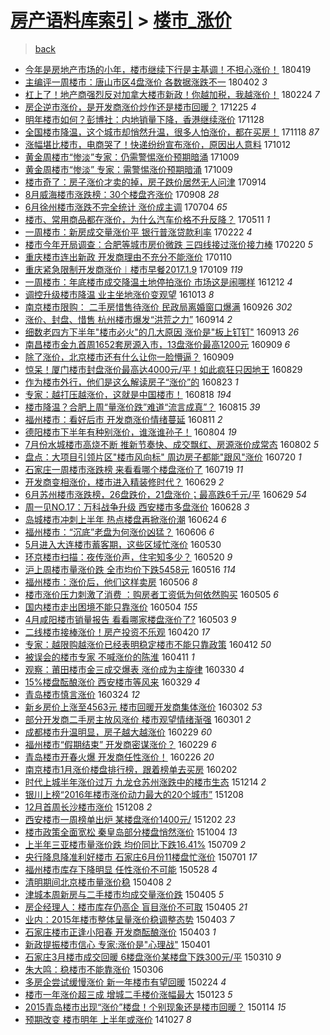 [房产语料库索引](../../README.md)  > [楼市_涨价](楼市_涨价.md)
====
> [back](../README.md)

- [今年是房地产市场的小年，楼市继续下行是主基调！不担心涨价！](http://jkwz.applinzi.com/ittc/7093609396359922699.html#%E4%BB%8A%E5%B9%B4%E6%98%AF%E6%88%BF%E5%9C%B0%E4%BA%A7%E5%B8%82%E5%9C%BA%E7%9A%84%E5%B0%8F%E5%B9%B4%EF%BC%8C%E6%A5%BC%E5%B8%82%E7%BB%A7%E7%BB%AD%E4%B8%8B%E8%A1%8C%E6%98%AF%E4%B8%BB%E5%9F%BA%E8%B0%83%EF%BC%81%E4%B8%8D%E6%8B%85%E5%BF%83%E6%B6%A8%E4%BB%B7%EF%BC%81) 180419  
- [主编评一周楼市：唐山市区4盘涨价 各数据涨跌不一](http://jkwz.applinzi.com/ittc/7087390411721278475.html#%E4%B8%BB%E7%BC%96%E8%AF%84%E4%B8%80%E5%91%A8%E6%A5%BC%E5%B8%82%EF%BC%9A%E5%94%90%E5%B1%B1%E5%B8%82%E5%8C%BA4%E7%9B%98%E6%B6%A8%E4%BB%B7+%E5%90%84%E6%95%B0%E6%8D%AE%E6%B6%A8%E8%B7%8C%E4%B8%8D%E4%B8%80) 180402 *3* 
- [杠上了！地产商强烈反对加拿大楼市新政！你越加税，我越涨价！](http://jkwz.applinzi.com/ittc/7073606678925018118.html#%E6%9D%A0%E4%B8%8A%E4%BA%86%EF%BC%81%E5%9C%B0%E4%BA%A7%E5%95%86%E5%BC%BA%E7%83%88%E5%8F%8D%E5%AF%B9%E5%8A%A0%E6%8B%BF%E5%A4%A7%E6%A5%BC%E5%B8%82%E6%96%B0%E6%94%BF%EF%BC%81%E4%BD%A0%E8%B6%8A%E5%8A%A0%E7%A8%8E%EF%BC%8C%E6%88%91%E8%B6%8A%E6%B6%A8%E4%BB%B7%EF%BC%81) 180224 *7* 
- [房企逆市涨价，是开发商涨价炒作还是楼市回暖？](http://jkwz.applinzi.com/ittc/7050953773793412113.html#%E6%88%BF%E4%BC%81%E9%80%86%E5%B8%82%E6%B6%A8%E4%BB%B7%EF%BC%8C%E6%98%AF%E5%BC%80%E5%8F%91%E5%95%86%E6%B6%A8%E4%BB%B7%E7%82%92%E4%BD%9C%E8%BF%98%E6%98%AF%E6%A5%BC%E5%B8%82%E5%9B%9E%E6%9A%96%EF%BC%9F) 171225 *4* 
- [明年楼市如何？彭博社：内地销量下降，香港继续涨价](http://jkwz.applinzi.com/ittc/7040986778108953617.html#%E6%98%8E%E5%B9%B4%E6%A5%BC%E5%B8%82%E5%A6%82%E4%BD%95%EF%BC%9F%E5%BD%AD%E5%8D%9A%E7%A4%BE%EF%BC%9A%E5%86%85%E5%9C%B0%E9%94%80%E9%87%8F%E4%B8%8B%E9%99%8D%EF%BC%8C%E9%A6%99%E6%B8%AF%E7%BB%A7%E7%BB%AD%E6%B6%A8%E4%BB%B7) 171128  
- [全国楼市降温，这个城市却悄然升温，很多人怕涨价，都在买房！](http://jkwz.applinzi.com/ittc/7037061291502470161.html#%E5%85%A8%E5%9B%BD%E6%A5%BC%E5%B8%82%E9%99%8D%E6%B8%A9%EF%BC%8C%E8%BF%99%E4%B8%AA%E5%9F%8E%E5%B8%82%E5%8D%B4%E6%82%84%E7%84%B6%E5%8D%87%E6%B8%A9%EF%BC%8C%E5%BE%88%E5%A4%9A%E4%BA%BA%E6%80%95%E6%B6%A8%E4%BB%B7%EF%BC%8C%E9%83%BD%E5%9C%A8%E4%B9%B0%E6%88%BF%EF%BC%81) 171118 *87* 
- [涨幅堪比楼市，电商哭了！快递纷纷宣布涨价，原因出人意料](http://jkwz.applinzi.com/ittc/7023613358107001873.html#%E6%B6%A8%E5%B9%85%E5%A0%AA%E6%AF%94%E6%A5%BC%E5%B8%82%EF%BC%8C%E7%94%B5%E5%95%86%E5%93%AD%E4%BA%86%EF%BC%81%E5%BF%AB%E9%80%92%E7%BA%B7%E7%BA%B7%E5%AE%A3%E5%B8%83%E6%B6%A8%E4%BB%B7%EF%BC%8C%E5%8E%9F%E5%9B%A0%E5%87%BA%E4%BA%BA%E6%84%8F%E6%96%99) 171012  
- [黄金周楼市“惨淡”专家：仍需警惕涨价预期暗涌](http://jkwz.applinzi.com/ittc/7022372722733220881.html#%E9%BB%84%E9%87%91%E5%91%A8%E6%A5%BC%E5%B8%82%E2%80%9C%E6%83%A8%E6%B7%A1%E2%80%9D%E4%B8%93%E5%AE%B6%EF%BC%9A%E4%BB%8D%E9%9C%80%E8%AD%A6%E6%83%95%E6%B6%A8%E4%BB%B7%E9%A2%84%E6%9C%9F%E6%9A%97%E6%B6%8C) 171009  
- [黄金周楼市“惨淡” 专家：需警惕涨价预期暗涌](http://jkwz.applinzi.com/ittc/7022338687684314129.html#%E9%BB%84%E9%87%91%E5%91%A8%E6%A5%BC%E5%B8%82%E2%80%9C%E6%83%A8%E6%B7%A1%E2%80%9D+%E4%B8%93%E5%AE%B6%EF%BC%9A%E9%9C%80%E8%AD%A6%E6%83%95%E6%B6%A8%E4%BB%B7%E9%A2%84%E6%9C%9F%E6%9A%97%E6%B6%8C) 171009  
- [楼市奇了：房子涨价才卖的掉，房子跌价居然无人问津](http://jkwz.applinzi.com/ittc/7013177161631138832.html#%E6%A5%BC%E5%B8%82%E5%A5%87%E4%BA%86%EF%BC%9A%E6%88%BF%E5%AD%90%E6%B6%A8%E4%BB%B7%E6%89%8D%E5%8D%96%E7%9A%84%E6%8E%89%EF%BC%8C%E6%88%BF%E5%AD%90%E8%B7%8C%E4%BB%B7%E5%B1%85%E7%84%B6%E6%97%A0%E4%BA%BA%E9%97%AE%E6%B4%A5) 170914  
- [8月威海楼市涨跌榜：30个楼盘齐涨价](http://jkwz.applinzi.com/ittc/7010935129051235345.html#8%E6%9C%88%E5%A8%81%E6%B5%B7%E6%A5%BC%E5%B8%82%E6%B6%A8%E8%B7%8C%E6%A6%9C%EF%BC%9A30%E4%B8%AA%E6%A5%BC%E7%9B%98%E9%BD%90%E6%B6%A8%E4%BB%B7) 170908 *28* 
- [6月徐州楼市涨跌不完全统计 涨价成主调](http://jkwz.applinzi.com/ittc/6986234257402758149.html#6%E6%9C%88%E5%BE%90%E5%B7%9E%E6%A5%BC%E5%B8%82%E6%B6%A8%E8%B7%8C%E4%B8%8D%E5%AE%8C%E5%85%A8%E7%BB%9F%E8%AE%A1+%E6%B6%A8%E4%BB%B7%E6%88%90%E4%B8%BB%E8%B0%83) 170704 *65* 
- [楼市、常用商品都在涨价，为什么汽车价格不升反降？](http://jkwz.applinzi.com/ittc/6966320873916072964.html#%E6%A5%BC%E5%B8%82%E3%80%81%E5%B8%B8%E7%94%A8%E5%95%86%E5%93%81%E9%83%BD%E5%9C%A8%E6%B6%A8%E4%BB%B7%EF%BC%8C%E4%B8%BA%E4%BB%80%E4%B9%88%E6%B1%BD%E8%BD%A6%E4%BB%B7%E6%A0%BC%E4%B8%8D%E5%8D%87%E5%8F%8D%E9%99%8D%EF%BC%9F) 170511 *1* 
- [一周楼市：新房成交量涨价平 银行普涨贷款利率](http://jkwz.applinzi.com/ittc/6937417122077737988.html#%E4%B8%80%E5%91%A8%E6%A5%BC%E5%B8%82%EF%BC%9A%E6%96%B0%E6%88%BF%E6%88%90%E4%BA%A4%E9%87%8F%E6%B6%A8%E4%BB%B7%E5%B9%B3+%E9%93%B6%E8%A1%8C%E6%99%AE%E6%B6%A8%E8%B4%B7%E6%AC%BE%E5%88%A9%E7%8E%87) 170222 *4* 
- [楼市今年开局调查：合肥等城市房价微跌 三四线接过涨价接力棒](http://jkwz.applinzi.com/ittc/6936742291187434501.html#%E6%A5%BC%E5%B8%82%E4%BB%8A%E5%B9%B4%E5%BC%80%E5%B1%80%E8%B0%83%E6%9F%A5%EF%BC%9A%E5%90%88%E8%82%A5%E7%AD%89%E5%9F%8E%E5%B8%82%E6%88%BF%E4%BB%B7%E5%BE%AE%E8%B7%8C+%E4%B8%89%E5%9B%9B%E7%BA%BF%E6%8E%A5%E8%BF%87%E6%B6%A8%E4%BB%B7%E6%8E%A5%E5%8A%9B%E6%A3%92) 170220 *5* 
- [重庆楼市连出新政 开发商理由不充分不能涨价](http://jkwz.applinzi.com/ittc/6921091360601146372.html#%E9%87%8D%E5%BA%86%E6%A5%BC%E5%B8%82%E8%BF%9E%E5%87%BA%E6%96%B0%E6%94%BF+%E5%BC%80%E5%8F%91%E5%95%86%E7%90%86%E7%94%B1%E4%B8%8D%E5%85%85%E5%88%86%E4%B8%8D%E8%83%BD%E6%B6%A8%E4%BB%B7) 170110  
- [重庆紧急限制开发商涨价︱楼市早餐2017.1.9](http://jkwz.applinzi.com/ittc/6921018142649484292.html#%E9%87%8D%E5%BA%86%E7%B4%A7%E6%80%A5%E9%99%90%E5%88%B6%E5%BC%80%E5%8F%91%E5%95%86%E6%B6%A8%E4%BB%B7%EF%B8%B1%E6%A5%BC%E5%B8%82%E6%97%A9%E9%A4%902017.1.9) 170109 *119* 
- [一周楼市：年底楼市成交降温土地停拍涨价 市场这是闹哪样](http://jkwz.applinzi.com/ittc/6910796382536729604.html#%E4%B8%80%E5%91%A8%E6%A5%BC%E5%B8%82%EF%BC%9A%E5%B9%B4%E5%BA%95%E6%A5%BC%E5%B8%82%E6%88%90%E4%BA%A4%E9%99%8D%E6%B8%A9%E5%9C%9F%E5%9C%B0%E5%81%9C%E6%8B%8D%E6%B6%A8%E4%BB%B7+%E5%B8%82%E5%9C%BA%E8%BF%99%E6%98%AF%E9%97%B9%E5%93%AA%E6%A0%B7) 161212 *4* 
- [调控升级楼市降温 业主坐地涨价变观望](http://jkwz.applinzi.com/ittc/6888352350846059525.html#%E8%B0%83%E6%8E%A7%E5%8D%87%E7%BA%A7%E6%A5%BC%E5%B8%82%E9%99%8D%E6%B8%A9+%E4%B8%9A%E4%B8%BB%E5%9D%90%E5%9C%B0%E6%B6%A8%E4%BB%B7%E5%8F%98%E8%A7%82%E6%9C%9B) 161013 *8* 
- [南京楼市限购： 二手房惜售待涨价 民政局离婚窗口爆满](http://jkwz.applinzi.com/ittc/6882218774840738821.html#%E5%8D%97%E4%BA%AC%E6%A5%BC%E5%B8%82%E9%99%90%E8%B4%AD%EF%BC%9A+%E4%BA%8C%E6%89%8B%E6%88%BF%E6%83%9C%E5%94%AE%E5%BE%85%E6%B6%A8%E4%BB%B7+%E6%B0%91%E6%94%BF%E5%B1%80%E7%A6%BB%E5%A9%9A%E7%AA%97%E5%8F%A3%E7%88%86%E6%BB%A1) 160926 *302* 
- [涨价、封盘、惜售 杭州楼市爆发“洪荒之力”](http://jkwz.applinzi.com/ittc/6877641572388176900.html#%E6%B6%A8%E4%BB%B7%E3%80%81%E5%B0%81%E7%9B%98%E3%80%81%E6%83%9C%E5%94%AE+%E6%9D%AD%E5%B7%9E%E6%A5%BC%E5%B8%82%E7%88%86%E5%8F%91%E2%80%9C%E6%B4%AA%E8%8D%92%E4%B9%8B%E5%8A%9B%E2%80%9D) 160914 *2* 
- [细数老四方下半年&quot;楼市必火&quot;的几大原因 涨价是&quot;板上钉钉&quot;](http://jkwz.applinzi.com/ittc/6877247981127992325.html#%E7%BB%86%E6%95%B0%E8%80%81%E5%9B%9B%E6%96%B9%E4%B8%8B%E5%8D%8A%E5%B9%B4%26quot%3B%E6%A5%BC%E5%B8%82%E5%BF%85%E7%81%AB%26quot%3B%E7%9A%84%E5%87%A0%E5%A4%A7%E5%8E%9F%E5%9B%A0+%E6%B6%A8%E4%BB%B7%E6%98%AF%26quot%3B%E6%9D%BF%E4%B8%8A%E9%92%89%E9%92%89%26quot%3B) 160913 *26* 
- [南昌楼市金九首周1652套房源入市，13盘涨价最高1200元](http://jkwz.applinzi.com/ittc/6875794784286934021.html#%E5%8D%97%E6%98%8C%E6%A5%BC%E5%B8%82%E9%87%91%E4%B9%9D%E9%A6%96%E5%91%A81652%E5%A5%97%E6%88%BF%E6%BA%90%E5%85%A5%E5%B8%82%EF%BC%8C13%E7%9B%98%E6%B6%A8%E4%BB%B7%E6%9C%80%E9%AB%981200%E5%85%83) 160909 *6* 
- [除了涨价，北京楼市还有什么让你一脸懵逼？](http://jkwz.applinzi.com/ittc/6875791002966688773.html#%E9%99%A4%E4%BA%86%E6%B6%A8%E4%BB%B7%EF%BC%8C%E5%8C%97%E4%BA%AC%E6%A5%BC%E5%B8%82%E8%BF%98%E6%9C%89%E4%BB%80%E4%B9%88%E8%AE%A9%E4%BD%A0%E4%B8%80%E8%84%B8%E6%87%B5%E9%80%BC%EF%BC%9F) 160909  
- [惊呆！厦门楼市封盘涨价最高达4000元/平！如此疯狂只因地王](http://jkwz.applinzi.com/ittc/6871817688711693316.html#%E6%83%8A%E5%91%86%EF%BC%81%E5%8E%A6%E9%97%A8%E6%A5%BC%E5%B8%82%E5%B0%81%E7%9B%98%E6%B6%A8%E4%BB%B7%E6%9C%80%E9%AB%98%E8%BE%BE4000%E5%85%83%2F%E5%B9%B3%EF%BC%81%E5%A6%82%E6%AD%A4%E7%96%AF%E7%8B%82%E5%8F%AA%E5%9B%A0%E5%9C%B0%E7%8E%8B) 160829  
- [作为楼市外行，他们是这么解读房子“涨价”的](http://jkwz.applinzi.com/ittc/6869595272300200965.html#%E4%BD%9C%E4%B8%BA%E6%A5%BC%E5%B8%82%E5%A4%96%E8%A1%8C%EF%BC%8C%E4%BB%96%E4%BB%AC%E6%98%AF%E8%BF%99%E4%B9%88%E8%A7%A3%E8%AF%BB%E6%88%BF%E5%AD%90%E2%80%9C%E6%B6%A8%E4%BB%B7%E2%80%9D%E7%9A%84) 160823 *1* 
- [专家：越打压越涨价，这就是中国楼市！](http://jkwz.applinzi.com/ittc/6867742551930569732.html#%E4%B8%93%E5%AE%B6%EF%BC%9A%E8%B6%8A%E6%89%93%E5%8E%8B%E8%B6%8A%E6%B6%A8%E4%BB%B7%EF%BC%8C%E8%BF%99%E5%B0%B1%E6%98%AF%E4%B8%AD%E5%9B%BD%E6%A5%BC%E5%B8%82%EF%BC%81) 160818 *194* 
- [楼市降温？合肥上周“量涨价跌”难道“流言成真”？](http://jkwz.applinzi.com/ittc/6866569710057030661.html#%E6%A5%BC%E5%B8%82%E9%99%8D%E6%B8%A9%EF%BC%9F%E5%90%88%E8%82%A5%E4%B8%8A%E5%91%A8%E2%80%9C%E9%87%8F%E6%B6%A8%E4%BB%B7%E8%B7%8C%E2%80%9D%E9%9A%BE%E9%81%93%E2%80%9C%E6%B5%81%E8%A8%80%E6%88%90%E7%9C%9F%E2%80%9D%EF%BC%9F) 160815 *39* 
- [福州楼市：看好后市 开发商涨价情绪蔓延](http://jkwz.applinzi.com/ittc/6865024161889666053.html#%E7%A6%8F%E5%B7%9E%E6%A5%BC%E5%B8%82%EF%BC%9A%E7%9C%8B%E5%A5%BD%E5%90%8E%E5%B8%82+%E5%BC%80%E5%8F%91%E5%95%86%E6%B6%A8%E4%BB%B7%E6%83%85%E7%BB%AA%E8%94%93%E5%BB%B6) 160811 *2* 
- [德阳楼市下半年有种别涨价，谁涨谁孙子！](http://jkwz.applinzi.com/ittc/6862522572163515397.html#%E5%BE%B7%E9%98%B3%E6%A5%BC%E5%B8%82%E4%B8%8B%E5%8D%8A%E5%B9%B4%E6%9C%89%E7%A7%8D%E5%88%AB%E6%B6%A8%E4%BB%B7%EF%BC%8C%E8%B0%81%E6%B6%A8%E8%B0%81%E5%AD%99%E5%AD%90%EF%BC%81) 160804 *19* 
- [7月份水城楼市高烧不断 推新节奏快、成交飘红、房源涨价成常态](http://jkwz.applinzi.com/ittc/6861784354107425797.html#7%E6%9C%88%E4%BB%BD%E6%B0%B4%E5%9F%8E%E6%A5%BC%E5%B8%82%E9%AB%98%E7%83%A7%E4%B8%8D%E6%96%AD+%E6%8E%A8%E6%96%B0%E8%8A%82%E5%A5%8F%E5%BF%AB%E3%80%81%E6%88%90%E4%BA%A4%E9%A3%98%E7%BA%A2%E3%80%81%E6%88%BF%E6%BA%90%E6%B6%A8%E4%BB%B7%E6%88%90%E5%B8%B8%E6%80%81) 160802 *5* 
- [盘点：大项目引领片区&quot;楼市风向标&quot; 周边房子都能&quot;跟风&quot;涨价](http://jkwz.applinzi.com/ittc/6856827224187208709.html#%E7%9B%98%E7%82%B9%EF%BC%9A%E5%A4%A7%E9%A1%B9%E7%9B%AE%E5%BC%95%E9%A2%86%E7%89%87%E5%8C%BA%26quot%3B%E6%A5%BC%E5%B8%82%E9%A3%8E%E5%90%91%E6%A0%87%26quot%3B+%E5%91%A8%E8%BE%B9%E6%88%BF%E5%AD%90%E9%83%BD%E8%83%BD%26quot%3B%E8%B7%9F%E9%A3%8E%26quot%3B%E6%B6%A8%E4%BB%B7) 160720 *1* 
- [石家庄一周楼市涨跌榜 来看看哪个楼盘涨价了](http://jkwz.applinzi.com/ittc/6856574768282862597.html#%E7%9F%B3%E5%AE%B6%E5%BA%84%E4%B8%80%E5%91%A8%E6%A5%BC%E5%B8%82%E6%B6%A8%E8%B7%8C%E6%A6%9C+%E6%9D%A5%E7%9C%8B%E7%9C%8B%E5%93%AA%E4%B8%AA%E6%A5%BC%E7%9B%98%E6%B6%A8%E4%BB%B7%E4%BA%86) 160719 *11* 
- [开发商变相涨价，楼市进入精装修时代？](http://jkwz.applinzi.com/ittc/6849287072510379012.html#%E5%BC%80%E5%8F%91%E5%95%86%E5%8F%98%E7%9B%B8%E6%B6%A8%E4%BB%B7%EF%BC%8C%E6%A5%BC%E5%B8%82%E8%BF%9B%E5%85%A5%E7%B2%BE%E8%A3%85%E4%BF%AE%E6%97%B6%E4%BB%A3%EF%BC%9F) 160629 *2* 
- [6月苏州楼市涨跌榜，26盘跌价，21盘涨价；最高跌6千元/平](http://jkwz.applinzi.com/ittc/6849182993469670404.html#6%E6%9C%88%E8%8B%8F%E5%B7%9E%E6%A5%BC%E5%B8%82%E6%B6%A8%E8%B7%8C%E6%A6%9C%EF%BC%8C26%E7%9B%98%E8%B7%8C%E4%BB%B7%EF%BC%8C21%E7%9B%98%E6%B6%A8%E4%BB%B7%EF%BC%9B%E6%9C%80%E9%AB%98%E8%B7%8C6%E5%8D%83%E5%85%83%2F%E5%B9%B3) 160629 *54* 
- [周一见NO.17：万科战争升级 西安楼市多盘涨价](http://jkwz.applinzi.com/ittc/6848705611998692356.html#%E5%91%A8%E4%B8%80%E8%A7%81NO.17%EF%BC%9A%E4%B8%87%E7%A7%91%E6%88%98%E4%BA%89%E5%8D%87%E7%BA%A7+%E8%A5%BF%E5%AE%89%E6%A5%BC%E5%B8%82%E5%A4%9A%E7%9B%98%E6%B6%A8%E4%BB%B7) 160628 *3* 
- [岛城楼市冲刺上半年 热点楼盘再掀涨价潮](http://jkwz.applinzi.com/ittc/6847281874757747717.html#%E5%B2%9B%E5%9F%8E%E6%A5%BC%E5%B8%82%E5%86%B2%E5%88%BA%E4%B8%8A%E5%8D%8A%E5%B9%B4+%E7%83%AD%E7%82%B9%E6%A5%BC%E7%9B%98%E5%86%8D%E6%8E%80%E6%B6%A8%E4%BB%B7%E6%BD%AE) 160624 *6* 
- [福州楼市：“沉底”老盘为何涨价凶猛？](http://jkwz.applinzi.com/ittc/6840532010170582020.html#%E7%A6%8F%E5%B7%9E%E6%A5%BC%E5%B8%82%EF%BC%9A%E2%80%9C%E6%B2%89%E5%BA%95%E2%80%9D%E8%80%81%E7%9B%98%E4%B8%BA%E4%BD%95%E6%B6%A8%E4%BB%B7%E5%87%B6%E7%8C%9B%EF%BC%9F) 160606 *6* 
- [5月进入大连楼市蓄客期，这些区域忙涨价](http://jkwz.applinzi.com/ittc/6838060814527104004.html#5%E6%9C%88%E8%BF%9B%E5%85%A5%E5%A4%A7%E8%BF%9E%E6%A5%BC%E5%B8%82%E8%93%84%E5%AE%A2%E6%9C%9F%EF%BC%8C%E8%BF%99%E4%BA%9B%E5%8C%BA%E5%9F%9F%E5%BF%99%E6%B6%A8%E4%BB%B7) 160530  
- [环京楼市扫描：夜传涨价声，住宅知多少？](http://jkwz.applinzi.com/ittc/6834316834291319812.html#%E7%8E%AF%E4%BA%AC%E6%A5%BC%E5%B8%82%E6%89%AB%E6%8F%8F%EF%BC%9A%E5%A4%9C%E4%BC%A0%E6%B6%A8%E4%BB%B7%E5%A3%B0%EF%BC%8C%E4%BD%8F%E5%AE%85%E7%9F%A5%E5%A4%9A%E5%B0%91%EF%BC%9F) 160520 *9* 
- [沪上周楼市量涨价跌 全市均价下跌5458元](http://jkwz.applinzi.com/ittc/6832880986358285317.html#%E6%B2%AA%E4%B8%8A%E5%91%A8%E6%A5%BC%E5%B8%82%E9%87%8F%E6%B6%A8%E4%BB%B7%E8%B7%8C+%E5%85%A8%E5%B8%82%E5%9D%87%E4%BB%B7%E4%B8%8B%E8%B7%8C5458%E5%85%83) 160516 *114* 
- [福州楼市：涨价后，他们这样卖房](http://jkwz.applinzi.com/ittc/6829155419943339013.html#%E7%A6%8F%E5%B7%9E%E6%A5%BC%E5%B8%82%EF%BC%9A%E6%B6%A8%E4%BB%B7%E5%90%8E%EF%BC%8C%E4%BB%96%E4%BB%AC%E8%BF%99%E6%A0%B7%E5%8D%96%E6%88%BF) 160506 *8* 
- [楼市涨价压力刺激了消费 ：购房者工资低为何依然购买](http://jkwz.applinzi.com/ittc/6828666358799533060.html#%E6%A5%BC%E5%B8%82%E6%B6%A8%E4%BB%B7%E5%8E%8B%E5%8A%9B%E5%88%BA%E6%BF%80%E4%BA%86%E6%B6%88%E8%B4%B9+%EF%BC%9A%E8%B4%AD%E6%88%BF%E8%80%85%E5%B7%A5%E8%B5%84%E4%BD%8E%E4%B8%BA%E4%BD%95%E4%BE%9D%E7%84%B6%E8%B4%AD%E4%B9%B0) 160505 *6* 
- [国内楼市走出困境不能只靠涨价](http://jkwz.applinzi.com/ittc/6828199603664847876.html#%E5%9B%BD%E5%86%85%E6%A5%BC%E5%B8%82%E8%B5%B0%E5%87%BA%E5%9B%B0%E5%A2%83%E4%B8%8D%E8%83%BD%E5%8F%AA%E9%9D%A0%E6%B6%A8%E4%BB%B7) 160504 *155* 
- [4月咸阳楼市销量报告 看看哪家楼盘涨价了?](http://jkwz.applinzi.com/ittc/6828031983904883717.html#4%E6%9C%88%E5%92%B8%E9%98%B3%E6%A5%BC%E5%B8%82%E9%94%80%E9%87%8F%E6%8A%A5%E5%91%8A+%E7%9C%8B%E7%9C%8B%E5%93%AA%E5%AE%B6%E6%A5%BC%E7%9B%98%E6%B6%A8%E4%BB%B7%E4%BA%86%3F) 160503 *9* 
- [二线楼市接棒涨价！房产投资不乐观](http://jkwz.applinzi.com/ittc/6823100887996040196.html#%E4%BA%8C%E7%BA%BF%E6%A5%BC%E5%B8%82%E6%8E%A5%E6%A3%92%E6%B6%A8%E4%BB%B7%EF%BC%81%E6%88%BF%E4%BA%A7%E6%8A%95%E8%B5%84%E4%B8%8D%E4%B9%90%E8%A7%82) 160420 *17* 
- [专家：越限购越涨价已经表明稳定楼市不能只靠政策](http://jkwz.applinzi.com/ittc/6820293349466457093.html#%E4%B8%93%E5%AE%B6%EF%BC%9A%E8%B6%8A%E9%99%90%E8%B4%AD%E8%B6%8A%E6%B6%A8%E4%BB%B7%E5%B7%B2%E7%BB%8F%E8%A1%A8%E6%98%8E%E7%A8%B3%E5%AE%9A%E6%A5%BC%E5%B8%82%E4%B8%8D%E8%83%BD%E5%8F%AA%E9%9D%A0%E6%94%BF%E7%AD%96) 160412 *50* 
- [被误会的楼市专家 不喊涨价的陈淮](http://jkwz.applinzi.com/ittc/6819921109465957381.html#%E8%A2%AB%E8%AF%AF%E4%BC%9A%E7%9A%84%E6%A5%BC%E5%B8%82%E4%B8%93%E5%AE%B6+%E4%B8%8D%E5%96%8A%E6%B6%A8%E4%BB%B7%E7%9A%84%E9%99%88%E6%B7%AE) 160411 *1* 
- [观察：莆田楼市金三成交爆表 涨价成为主旋律](http://jkwz.applinzi.com/ittc/6815410749757195269.html#%E8%A7%82%E5%AF%9F%EF%BC%9A%E8%8E%86%E7%94%B0%E6%A5%BC%E5%B8%82%E9%87%91%E4%B8%89%E6%88%90%E4%BA%A4%E7%88%86%E8%A1%A8+%E6%B6%A8%E4%BB%B7%E6%88%90%E4%B8%BA%E4%B8%BB%E6%97%8B%E5%BE%8B) 160330 *4* 
- [15%楼盘酝酿涨价 西安楼市等风来](http://jkwz.applinzi.com/ittc/6815000221897458693.html#15%25%E6%A5%BC%E7%9B%98%E9%85%9D%E9%85%BF%E6%B6%A8%E4%BB%B7+%E8%A5%BF%E5%AE%89%E6%A5%BC%E5%B8%82%E7%AD%89%E9%A3%8E%E6%9D%A5) 160329 *4* 
- [青岛楼市慎言涨价](http://jkwz.applinzi.com/ittc/6813023221980857348.html#%E9%9D%92%E5%B2%9B%E6%A5%BC%E5%B8%82%E6%85%8E%E8%A8%80%E6%B6%A8%E4%BB%B7) 160324 *12* 
- [新乡房价上涨至4563元 楼市回暖开发商集体涨价](http://jkwz.applinzi.com/ittc/6805037151771165700.html#%E6%96%B0%E4%B9%A1%E6%88%BF%E4%BB%B7%E4%B8%8A%E6%B6%A8%E8%87%B34563%E5%85%83+%E6%A5%BC%E5%B8%82%E5%9B%9E%E6%9A%96%E5%BC%80%E5%8F%91%E5%95%86%E9%9B%86%E4%BD%93%E6%B6%A8%E4%BB%B7) 160302 *53* 
- [部分开发商二手房主放风涨价 楼市观望情绪渐强](http://jkwz.applinzi.com/ittc/6804585074100012037.html#%E9%83%A8%E5%88%86%E5%BC%80%E5%8F%91%E5%95%86%E4%BA%8C%E6%89%8B%E6%88%BF%E4%B8%BB%E6%94%BE%E9%A3%8E%E6%B6%A8%E4%BB%B7+%E6%A5%BC%E5%B8%82%E8%A7%82%E6%9C%9B%E6%83%85%E7%BB%AA%E6%B8%90%E5%BC%BA) 160301 *2* 
- [成都楼市升温明显，房子越大越涨价](http://jkwz.applinzi.com/ittc/6804306525745054724.html#%E6%88%90%E9%83%BD%E6%A5%BC%E5%B8%82%E5%8D%87%E6%B8%A9%E6%98%8E%E6%98%BE%EF%BC%8C%E6%88%BF%E5%AD%90%E8%B6%8A%E5%A4%A7%E8%B6%8A%E6%B6%A8%E4%BB%B7) 160229 *60* 
- [福州楼市“假期结束” 开发商密谋涨价？](http://jkwz.applinzi.com/ittc/6804191934004331524.html#%E7%A6%8F%E5%B7%9E%E6%A5%BC%E5%B8%82%E2%80%9C%E5%81%87%E6%9C%9F%E7%BB%93%E6%9D%9F%E2%80%9D+%E5%BC%80%E5%8F%91%E5%95%86%E5%AF%86%E8%B0%8B%E6%B6%A8%E4%BB%B7%EF%BC%9F) 160229 *6* 
- [青岛楼市开春火爆 开发商任性涨价！](http://jkwz.applinzi.com/ittc/6803063554894726148.html#%E9%9D%92%E5%B2%9B%E6%A5%BC%E5%B8%82%E5%BC%80%E6%98%A5%E7%81%AB%E7%88%86+%E5%BC%80%E5%8F%91%E5%95%86%E4%BB%BB%E6%80%A7%E6%B6%A8%E4%BB%B7%EF%BC%81) 160226 *20* 
- [南京楼市1月涨价楼盘排行榜，跟着榜单去买房](http://jkwz.applinzi.com/ittc/6794259946673800197.html#%E5%8D%97%E4%BA%AC%E6%A5%BC%E5%B8%821%E6%9C%88%E6%B6%A8%E4%BB%B7%E6%A5%BC%E7%9B%98%E6%8E%92%E8%A1%8C%E6%A6%9C%EF%BC%8C%E8%B7%9F%E7%9D%80%E6%A6%9C%E5%8D%95%E5%8E%BB%E4%B9%B0%E6%88%BF) 160202  
- [时代上城半年涨价过万 九龙仓苏州涨跌中的楼市生态](http://jkwz.applinzi.com/ittc/6775465885380903941.html#%E6%97%B6%E4%BB%A3%E4%B8%8A%E5%9F%8E%E5%8D%8A%E5%B9%B4%E6%B6%A8%E4%BB%B7%E8%BF%87%E4%B8%87+%E4%B9%9D%E9%BE%99%E4%BB%93%E8%8B%8F%E5%B7%9E%E6%B6%A8%E8%B7%8C%E4%B8%AD%E7%9A%84%E6%A5%BC%E5%B8%82%E7%94%9F%E6%80%81) 151214 *2* 
- [银川上榜“2016年楼市涨价动力最大的20个城市”](http://jkwz.applinzi.com/ittc/6773406539201381381.html#%E9%93%B6%E5%B7%9D%E4%B8%8A%E6%A6%9C%E2%80%9C2016%E5%B9%B4%E6%A5%BC%E5%B8%82%E6%B6%A8%E4%BB%B7%E5%8A%A8%E5%8A%9B%E6%9C%80%E5%A4%A7%E7%9A%8420%E4%B8%AA%E5%9F%8E%E5%B8%82%E2%80%9D) 151208  
- [12月首周长沙楼市涨价](http://jkwz.applinzi.com/ittc/6773350956075058180.html#12%E6%9C%88%E9%A6%96%E5%91%A8%E9%95%BF%E6%B2%99%E6%A5%BC%E5%B8%82%E6%B6%A8%E4%BB%B7) 151208 *2* 
- [西安楼市一周榜单出炉 某楼盘涨价1400元/](http://jkwz.applinzi.com/ittc/6771138260076332036.html#%E8%A5%BF%E5%AE%89%E6%A5%BC%E5%B8%82%E4%B8%80%E5%91%A8%E6%A6%9C%E5%8D%95%E5%87%BA%E7%82%89+%E6%9F%90%E6%A5%BC%E7%9B%98%E6%B6%A8%E4%BB%B71400%E5%85%83%2F) 151202 *23* 
- [楼市政策全面宽松 秦皇岛部分楼盘悄然涨价](http://jkwz.applinzi.com/ittc/6749248717628752900.html#%E6%A5%BC%E5%B8%82%E6%94%BF%E7%AD%96%E5%85%A8%E9%9D%A2%E5%AE%BD%E6%9D%BE+%E7%A7%A6%E7%9A%87%E5%B2%9B%E9%83%A8%E5%88%86%E6%A5%BC%E7%9B%98%E6%82%84%E7%84%B6%E6%B6%A8%E4%BB%B7) 151004 *13* 
- [上半年三亚楼市量涨价跌 均价同比下跌16.41%](http://jkwz.applinzi.com/ittc/547650611427437261.html#%E4%B8%8A%E5%8D%8A%E5%B9%B4%E4%B8%89%E4%BA%9A%E6%A5%BC%E5%B8%82%E9%87%8F%E6%B6%A8%E4%BB%B7%E8%B7%8C+%E5%9D%87%E4%BB%B7%E5%90%8C%E6%AF%94%E4%B8%8B%E8%B7%8C16.41%25) 150709 *2* 
- [央行降息降准利好楼市 石家庄6月份11楼盘忙涨价](http://jkwz.applinzi.com/ittc/547650611416019784.html#%E5%A4%AE%E8%A1%8C%E9%99%8D%E6%81%AF%E9%99%8D%E5%87%86%E5%88%A9%E5%A5%BD%E6%A5%BC%E5%B8%82+%E7%9F%B3%E5%AE%B6%E5%BA%846%E6%9C%88%E4%BB%BD11%E6%A5%BC%E7%9B%98%E5%BF%99%E6%B6%A8%E4%BB%B7) 150701 *17* 
- [福州楼市库存下降明显 任性涨价不可能](http://jkwz.applinzi.com/ittc/547650611410775375.html#%E7%A6%8F%E5%B7%9E%E6%A5%BC%E5%B8%82%E5%BA%93%E5%AD%98%E4%B8%8B%E9%99%8D%E6%98%8E%E6%98%BE+%E4%BB%BB%E6%80%A7%E6%B6%A8%E4%BB%B7%E4%B8%8D%E5%8F%AF%E8%83%BD) 150528 *4* 
- [清明期间北京楼市量涨价稳](http://jkwz.applinzi.com/ittc/547650611404754347.html#%E6%B8%85%E6%98%8E%E6%9C%9F%E9%97%B4%E5%8C%97%E4%BA%AC%E6%A5%BC%E5%B8%82%E9%87%8F%E6%B6%A8%E4%BB%B7%E7%A8%B3) 150408 *2* 
- [津城本周新房与二手楼市均成交量涨价跌](http://jkwz.applinzi.com/ittc/547650611402723073.html#%E6%B4%A5%E5%9F%8E%E6%9C%AC%E5%91%A8%E6%96%B0%E6%88%BF%E4%B8%8E%E4%BA%8C%E6%89%8B%E6%A5%BC%E5%B8%82%E5%9D%87%E6%88%90%E4%BA%A4%E9%87%8F%E6%B6%A8%E4%BB%B7%E8%B7%8C) 150405 *5* 
- [房企经理人：楼市库存仍高企 盲目涨价不可取](http://jkwz.applinzi.com/ittc/547650611400920456.html#%E6%88%BF%E4%BC%81%E7%BB%8F%E7%90%86%E4%BA%BA%EF%BC%9A%E6%A5%BC%E5%B8%82%E5%BA%93%E5%AD%98%E4%BB%8D%E9%AB%98%E4%BC%81+%E7%9B%B2%E7%9B%AE%E6%B6%A8%E4%BB%B7%E4%B8%8D%E5%8F%AF%E5%8F%96) 150405 *21* 
- [业内：2015年楼市整体呈量涨价稳调整态势](http://jkwz.applinzi.com/ittc/547650611400695103.html#%E4%B8%9A%E5%86%85%EF%BC%9A2015%E5%B9%B4%E6%A5%BC%E5%B8%82%E6%95%B4%E4%BD%93%E5%91%88%E9%87%8F%E6%B6%A8%E4%BB%B7%E7%A8%B3%E8%B0%83%E6%95%B4%E6%80%81%E5%8A%BF) 150403 *7* 
- [石家庄楼市正逢小阳春 开发商酝酿涨价](http://jkwz.applinzi.com/ittc/547650611402839689.html#%E7%9F%B3%E5%AE%B6%E5%BA%84%E6%A5%BC%E5%B8%82%E6%AD%A3%E9%80%A2%E5%B0%8F%E9%98%B3%E6%98%A5+%E5%BC%80%E5%8F%91%E5%95%86%E9%85%9D%E9%85%BF%E6%B6%A8%E4%BB%B7) 150403 *1* 
- [新政提振楼市信心 专家:涨价是&quot;心理战&quot;](http://jkwz.applinzi.com/ittc/547650611397771669.html#%E6%96%B0%E6%94%BF%E6%8F%90%E6%8C%AF%E6%A5%BC%E5%B8%82%E4%BF%A1%E5%BF%83+%E4%B8%93%E5%AE%B6%3A%E6%B6%A8%E4%BB%B7%E6%98%AF%26quot%3B%E5%BF%83%E7%90%86%E6%88%98%26quot%3B) 150401  
- [石家庄3月楼市成交回暖 6楼盘涨价某楼盘下跌300元/平](http://jkwz.applinzi.com/ittc/547650611394305754.html#%E7%9F%B3%E5%AE%B6%E5%BA%843%E6%9C%88%E6%A5%BC%E5%B8%82%E6%88%90%E4%BA%A4%E5%9B%9E%E6%9A%96+6%E6%A5%BC%E7%9B%98%E6%B6%A8%E4%BB%B7%E6%9F%90%E6%A5%BC%E7%9B%98%E4%B8%8B%E8%B7%8C300%E5%85%83%2F%E5%B9%B3) 150310 *9* 
- [朱大鸣：稳楼市不能靠涨价](http://jkwz.applinzi.com/ittc/547650611395558714.html#%E6%9C%B1%E5%A4%A7%E9%B8%A3%EF%BC%9A%E7%A8%B3%E6%A5%BC%E5%B8%82%E4%B8%8D%E8%83%BD%E9%9D%A0%E6%B6%A8%E4%BB%B7) 150306  
- [多房企尝试缓慢涨价 新一年楼市有望回暖](http://jkwz.applinzi.com/ittc/547650611393264070.html#%E5%A4%9A%E6%88%BF%E4%BC%81%E5%B0%9D%E8%AF%95%E7%BC%93%E6%85%A2%E6%B6%A8%E4%BB%B7+%E6%96%B0%E4%B8%80%E5%B9%B4%E6%A5%BC%E5%B8%82%E6%9C%89%E6%9C%9B%E5%9B%9E%E6%9A%96) 150224 *4* 
- [楼市一年涨价超三成 增城二手楼价涨幅最大](http://jkwz.applinzi.com/ittc/547650611385557540.html#%E6%A5%BC%E5%B8%82%E4%B8%80%E5%B9%B4%E6%B6%A8%E4%BB%B7%E8%B6%85%E4%B8%89%E6%88%90+%E5%A2%9E%E5%9F%8E%E4%BA%8C%E6%89%8B%E6%A5%BC%E4%BB%B7%E6%B6%A8%E5%B9%85%E6%9C%80%E5%A4%A7) 150123 *5* 
- [2015青岛楼市出现“涨价”楼盘！个别现象还是楼市回暖？](http://jkwz.applinzi.com/ittc/547650611383537825.html#2015%E9%9D%92%E5%B2%9B%E6%A5%BC%E5%B8%82%E5%87%BA%E7%8E%B0%E2%80%9C%E6%B6%A8%E4%BB%B7%E2%80%9D%E6%A5%BC%E7%9B%98%EF%BC%81%E4%B8%AA%E5%88%AB%E7%8E%B0%E8%B1%A1%E8%BF%98%E6%98%AF%E6%A5%BC%E5%B8%82%E5%9B%9E%E6%9A%96%EF%BC%9F) 150114 *15* 
- [预期改变 楼市明年 上半年或涨价](http://jkwz.applinzi.com/ittc/547650611379050752.html#%E9%A2%84%E6%9C%9F%E6%94%B9%E5%8F%98+%E6%A5%BC%E5%B8%82%E6%98%8E%E5%B9%B4+%E4%B8%8A%E5%8D%8A%E5%B9%B4%E6%88%96%E6%B6%A8%E4%BB%B7) 141027 *8* 
